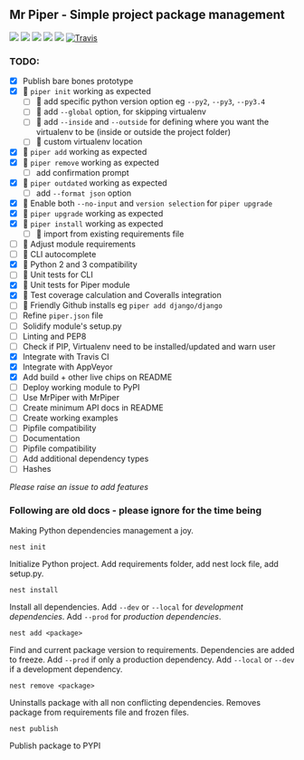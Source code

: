 Mr Piper - Simple project package management
-------------


[![](https://img.shields.io/pypi/v/mrpiper.svg)](https://pypi.python.org/pypi/mrpiper)
[![](https://img.shields.io/pypi/l/mrpiper.svg)](https://pypi.python.org/pypi/mrpiper)
[![](https://img.shields.io/pypi/wheel/mrpiper.svg)](https://pypi.python.org/pypi/mrpiper)
[![](https://img.shields.io/pypi/pyversions/mrpiper.svg)](https://pypi.python.org/pypi/mrpiper)
[![](https://img.shields.io/appveyor/ci/jamespacileo/mr-piper.svg)](https://ci.appveyor.com/project/jamespacileo/mr-piper/branch/master)
[![Travis](https://img.shields.io/travis/rust-lang/rust.svg)](https://travis-ci.org/jamespacileo/mr-piper)
<!-- [![Coverage Status](https://coveralls.io/repos/github/jamespacileo/mr-piper/badge.svg?branch=master)](https://coveralls.io/github/jamespacileo/mr-piper?branch=master) -->

### TODO:

- [X] Publish bare bones prototype
- [X] 🏃 `piper init` working as expected
    - [ ] 🏃 add specific python version option eg `--py2`, `--py3`, `--py3.4`
    - [ ] 🏃 add `--global` option, for skipping virtualenv
    - [ ] 🏃 add `--inside` and `--outside` for defining where you want the virtualenv to be (inside or outside the project folder)
    - [ ] 🏃 custom virtualenv location
- [X] 🏃 `piper add` working as expected
- [X] 🏃 `piper remove` working as expected
    - [ ] add confirmation prompt
- [X] 🏃 `piper outdated` working as expected
    - [ ] add `--format json` option
- [X] 🏃 Enable both `--no-input` and `version selection` for `piper upgrade`
- [X] 🏃 `piper upgrade` working as expected
- [X] 🏃 `piper install` working as expected
    - [ ] 🏃 import from existing requirements file
- [ ] 🏃 Adjust module requirements
- [ ] 🏃 CLI autocomplete
- [X] 🏃 Python 2 and 3 compatibility
- [ ] 🏃 Unit tests for CLI
- [X] 🏃 Unit tests for Piper module
- [X] 🏃 Test coverage calculation and Coveralls integration
- [ ] 🏃 Friendly Github installs eg `piper add django/django`
- [ ] Refine `piper.json` file
- [ ] Solidify module's setup.py
- [ ] Linting and PEP8
- [ ] Check if PIP, Virtualenv need to be installed/updated and warn user
- [X] Integrate with Travis CI
- [X] Integrate with AppVeyor
- [X] Add build + other live chips on README
- [ ] Deploy working module to PyPI
- [ ] Use MrPiper with MrPiper
- [ ] Create minimum API docs in README
- [ ] Create working examples
- [ ] Pipfile compatibility
- [ ] Documentation
- [ ] Pipfile compatibility
- [ ] Add additional dependency types
- [ ] Hashes

*Please raise an issue to add features*

### Following are old docs - please ignore for the time being

Making Python dependencies management a joy.

    nest init

Initialize Python project. Add requirements folder, add nest lock file, add setup.py.

    nest install

Install all dependencies. Add `--dev` or `--local` for *development dependencies*. Add `--prod` for *production dependencies*.

    nest add <package>

Find and current package version to requirements.
Dependencies are added to freeze.
Add `--prod` if only a production dependency. Add `--local` or `--dev` if a development dependency.

    nest remove <package>

Uninstalls package with all non conflicting dependencies. Removes package from requirements file and frozen files.

    nest publish

Publish package to PYPI
